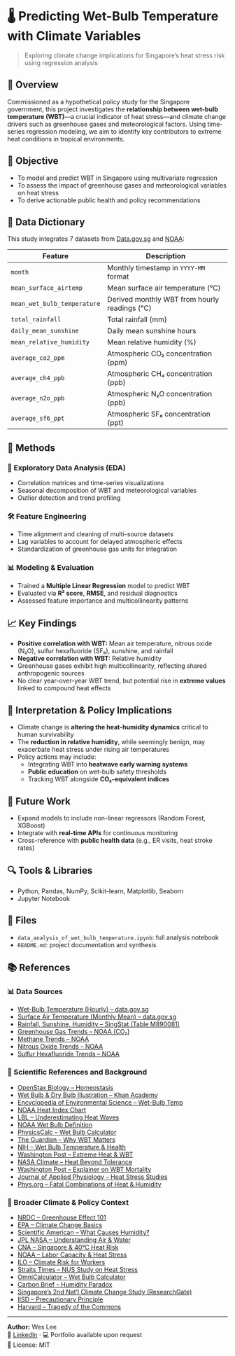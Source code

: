 
# 🌡️ Predicting Wet-Bulb Temperature with Climate Variables  
> Exploring climate change implications for Singapore’s heat stress risk using regression analysis

## 📘 Overview  
Commissioned as a hypothetical policy study for the Singapore government, this project investigates the **relationship between wet-bulb temperature (WBT)**—a crucial indicator of heat stress—and climate change drivers such as greenhouse gases and meteorological factors. Using time-series regression modeling, we aim to identify key contributors to extreme heat conditions in tropical environments.

## 📌 Objective  
- To model and predict WBT in Singapore using multivariate regression  
- To assess the impact of greenhouse gases and meteorological variables on heat stress  
- To derive actionable public health and policy recommendations

## 📂 Data Dictionary  
This study integrates 7 datasets from [Data.gov.sg](https://data.gov.sg) and [NOAA](https://gml.noaa.gov):

| Feature                     | Description                                                                 |
|----------------------------|-----------------------------------------------------------------------------|
| `month`                    | Monthly timestamp in `YYYY-MM` format                                       |
| `mean_surface_airtemp`     | Mean surface air temperature (°C)                                           |
| `mean_wet_bulb_temperature`| Derived monthly WBT from hourly readings (°C)                               |
| `total_rainfall`           | Total rainfall (mm)                                                         |
| `daily_mean_sunshine`      | Daily mean sunshine hours                                                   |
| `mean_relative_humidity`   | Mean relative humidity (%)                                                  |
| `average_co2_ppm`          | Atmospheric CO₂ concentration (ppm)                                         |
| `average_ch4_ppb`          | Atmospheric CH₄ concentration (ppb)                                         |
| `average_n2o_ppb`          | Atmospheric N₂O concentration (ppb)                                         |
| `average_sf6_ppt`          | Atmospheric SF₆ concentration (ppt)                                         |

## 🧪 Methods  

### 🧭 Exploratory Data Analysis (EDA)  
- Correlation matrices and time-series visualizations  
- Seasonal decomposition of WBT and meteorological variables  
- Outlier detection and trend profiling

### 🛠 Feature Engineering  
- Time alignment and cleaning of multi-source datasets  
- Lag variables to account for delayed atmospheric effects  
- Standardization of greenhouse gas units for integration

### 📊 Modeling & Evaluation  
- Trained a **Multiple Linear Regression** model to predict WBT  
- Evaluated via **R² score**, **RMSE**, and residual diagnostics  
- Assessed feature importance and multicollinearity patterns

## 📈 Key Findings  
- **Positive correlation with WBT:** Mean air temperature, nitrous oxide (N₂O), sulfur hexafluoride (SF₆), sunshine, and rainfall  
- **Negative correlation with WBT:** Relative humidity  
- Greenhouse gases exhibit high multicollinearity, reflecting shared anthropogenic sources  
- No clear year-over-year WBT trend, but potential rise in **extreme values** linked to compound heat effects

## 🧠 Interpretation & Policy Implications  
- Climate change is **altering the heat-humidity dynamics** critical to human survivability  
- The **reduction in relative humidity**, while seemingly benign, may exacerbate heat stress under rising air temperatures  
- Policy actions may include:
  - Integrating WBT into **heatwave early warning systems**
  - **Public education** on wet-bulb safety thresholds
  - Tracking WBT alongside **CO₂-equivalent indices**

## 🚀 Future Work  
- Expand models to include non-linear regressors (Random Forest, XGBoost)  
- Integrate with **real-time APIs** for continuous monitoring  
- Cross-reference with **public health data** (e.g., ER visits, heat stroke rates)

## 🔍 Tools & Libraries  
- Python, Pandas, NumPy, Scikit-learn, Matplotlib, Seaborn  
- Jupyter Notebook

## 📁 Files  
- `data_analysis_of_wet_bulb_temperature.ipynb`: full analysis notebook  
- `README.md`: project documentation and synthesis  

## 📚 References  
### 📊 Data Sources  
- [Wet-Bulb Temperature (Hourly) – data.gov.sg](https://data.gov.sg/dataset/wet-bulb-temperature-hourly)  
- [Surface Air Temperature (Monthly Mean) – data.gov.sg](https://data.gov.sg/dataset/surface-air-temperature-monthly-mean)  
- [Rainfall, Sunshine, Humidity – SingStat (Table M890081)](https://tablebuilder.singstat.gov.sg/table/TS/M890081)  
- [Greenhouse Gas Trends – NOAA (CO₂)](https://gml.noaa.gov/ccgg/trends/data.html)  
- [Methane Trends – NOAA](https://gml.noaa.gov/ccgg/trends_ch4/)  
- [Nitrous Oxide Trends – NOAA](https://gml.noaa.gov/ccgg/trends_n2o/)  
- [Sulfur Hexafluoride Trends – NOAA](https://gml.noaa.gov/ccgg/trends_sf6/)  

### 🌱 Scientific References and Background  
- [OpenStax Biology – Homeostasis](https://openstax.org/books/biology-2e/pages/33-3-homeostasis)  
- [Wet Bulb & Dry Bulb Illustration – Khan Academy](https://cdn.kastatic.org/ka-perseus-images/69ad70de87b8e05dcbd1708d4f48dc176e1276e9.png)  
- [Encyclopedia of Environmental Science – Wet-Bulb Temp](https://link.springer.com/referenceworkentry/10.1007/1-4020-3266-8_94)  
- [NOAA Heat Index Chart](https://www.weather.gov/images/safety/heatindexchart-650.jpg)  
- [LBL – Underestimating Heat Waves](https://newscenter.lbl.gov/2022/08/24/no-more-underestimating-heat-waves/)  
- [NOAA Wet Bulb Definition](https://www.weather.gov/source/zhu/ZHU_Training_Page/definitions/dry_wet_bulb_definition/dry_wet_bulb.html)  
- [PhysicsCalc – Wet Bulb Calculator](https://physicscalc.com/physics/wet-bulb-calculator/)  
- [The Guardian – Why WBT Matters](https://www.theguardian.com/science/2022/jul/31/why-you-need-to-worry-about-the-wet-bulb-temperature)  
- [NIH – Wet Bulb Temperature & Health](https://www.ncbi.nlm.nih.gov/pmc/articles/PMC7209987/)  
- [Washington Post – Extreme Heat & WBT](https://www.washingtonpost.com/weather/2021/07/24/wet-bulb-temperature-extreme-heat/)  
- [NASA Climate – Heat Beyond Tolerance](https://climate.nasa.gov/explore/ask-nasa-climate/3151/too-hot-to-handle-how-climate-change-may-make-some-places-too-hot-to-live/)  
- [Washington Post – Explainer on WBT Mortality](https://www.washingtonpost.com/business/energy/2023/07/04/explainer-how-extreme-heat-and-high-wet-bulb-temperatures-kill-people/83bca63e-1ada-11ee-be41-a036f4b098ec_story.html)  
- [Journal of Applied Physiology – Heat Stress Studies](https://journals.physiology.org/doi/full/10.1152/japplphysiol.00738.2021)  
- [Phys.org – Fatal Combinations of Heat & Humidity](https://phys.org/news/2020-05-potentially-fatal-combinations-humidity-emerging.html)  

### 🧠 Broader Climate & Policy Context  
- [NRDC – Greenhouse Effect 101](https://www.nrdc.org/stories/greenhouse-effect-101#gases)  
- [EPA – Climate Change Basics](https://www.epa.gov/climatechange-science/basics-climate-change)  
- [Scientific American – What Causes Humidity?](https://www.scientificamerican.com/article/what-causes-humidity/)  
- [JPL NASA – Understanding Air & Water](https://sealevel.jpl.nasa.gov/ocean-observation/understanding-climate/air-and-water/)  
- [CNA – Singapore & 40°C Heat Risk](https://www.channelnewsasia.com/singapore/singapore-weather-40-degrees-celsius-heatwave-global-warming-aircon-3597176)  
- [NOAA – Labor Capacity & Heat Stress](https://www.gfdl.noaa.gov/research_highlight/heat-stress-reduces-labor-capacity-under-climate-warming/)  
- [ILO – Climate Risk for Workers](https://www.ilo.org/global/about-the-ilo/newsroom/news/WCMS_794475/lang--en/index.htm)  
- [Straits Times – NUS Study on Heat Stress](https://www.straitstimes.com/singapore/environment/nus-scientists-to-study-construction-workers-risk-of-heat-stress)  
- [OmniCalculator – Wet Bulb Calculator](https://www.omnicalculator.com/physics/wet-bulb)  
- [Carbon Brief – Humidity Paradox](https://www.carbonbrief.org/guest-post-investigating-climate-changes-humidity-paradox/)  
- [Singapore’s 2nd Nat’l Climate Change Study (ResearchGate)](https://www.researchgate.net/publication/339398733_Singapore%27s_Second_National_Climate_Change_Study_Climate_Projections_to_2100_-_Report_for_Stakeholders)  
- [IISD – Precautionary Principle](https://www.iisd.org/articles/deep-dive/precautionary-principle)  
- [Harvard – Tragedy of the Commons](https://online.hbs.edu/blog/post/tragedy-of-the-commons-impact-on-sustainability-issues)
---

**Author:** Wes Lee  
🔗 [LinkedIn](https://www.linkedin.com/in/wes-lee) · 💻 Portfolio available upon request  
📜 License: MIT
